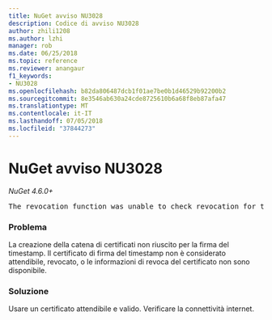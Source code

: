 ```yaml
---
title: NuGet avviso NU3028
description: Codice di avviso NU3028
author: zhili1208
ms.author: lzhi
manager: rob
ms.date: 06/25/2018
ms.topic: reference
ms.reviewer: anangaur
f1_keywords:
- NU3028
ms.openlocfilehash: b82da806487dcb1f01ae7be0b1d46529b92200b2
ms.sourcegitcommit: 8e3546ab630a24cde8725610b6a68f8eb87afa47
ms.translationtype: MT
ms.contentlocale: it-IT
ms.lasthandoff: 07/05/2018
ms.locfileid: "37844273"
---
```

# <a name="nuget-warning-nu3028"></a>NuGet avviso NU3028

*NuGet 4.6.0+*

<pre>The revocation function was unable to check revocation for the certificate.</pre>

### <a name="issue"></a>Problema
La creazione della catena di certificati non riuscito per la firma del timestamp. Il certificato di firma del timestamp non è considerato attendibile, revocato, o le informazioni di revoca del certificato non sono disponibile.

### <a name="solution"></a>Soluzione
Usare un certificato attendibile e valido. Verificare la connettività internet.